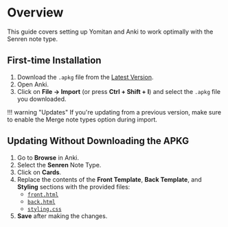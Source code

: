 # Overview

This guide covers setting up Yomitan and Anki to work optimally with the Senren note type.

## First-time Installation
1.  Download the `.apkg` file from the [Latest Version](https://github.com/BrenoAqua/Senren/releases/latest).
2.  Open Anki.
3.  Click on **File -> Import** (or press **Ctrl + Shift + I**) and select the `.apkg` file you downloaded.

!!! warning "Updates"
    If you're updating from a previous version, make sure to enable the Merge note types option during import.

## Updating Without Downloading the APKG
1. Go to **Browse** in Anki.
2. Select the **Senren** Note Type.
3. Click on **Cards**.
4. Replace the contents of the **Front Template**, **Back Template**, and **Styling** sections with the provided files:
    - [`front.html`](https://github.com/BrenoAqua/Senren/raw/refs/heads/main/Template/front.html)
    - [`back.html`](https://github.com/BrenoAqua/Senren/raw/refs/heads/main/Template/back.html)
    - [`styling.css`](https://github.com/BrenoAqua/Senren/raw/refs/heads/main/Template/styling.css)
5. **Save** after making the changes.

